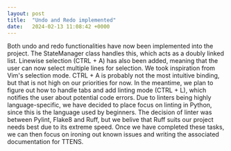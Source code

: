 ```yaml
---
layout: post
title:  "Undo and Redo implemented"
date:   2024-02-13 11:08:42 +0000
---
```


Both undo and redo functionalities have now been implemented into the project. The StateManager class handles this, which acts as a doubly linked list. Linewise selection (CTRL + A) has also been added, meaning that the user can now select multiple lines for selection. We took inspiration from Vim's selection mode. CTRL + A is probably not the most intuitive binding, but that is not high on our priorities for now. In the meantime, we plan to figure out how to handle tabs and add linting mode (CTRL + L), which notifies the user about potential code errors. Due to linters being highly language-specific, we have decided to place focus on linting in Python, since this is the language used by beginners. The decision of linter was between Pylint, Flake8 and Ruff, but we belive that Ruff suits our project needs best due to its extreme speed. Once we have completed these tasks, we can then focus on ironing out known issues and writing the associated documentation for TTENS.